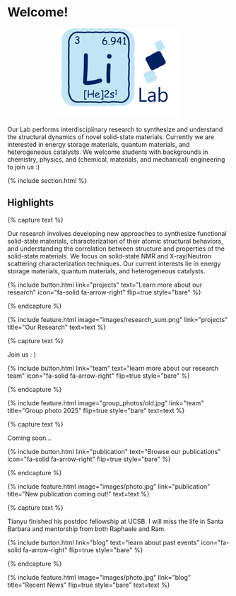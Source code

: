 ---
---

# Welcome!
<div style="text-align: center;">
  <img src="images/seal.png" >
</div>

Our Lab performs interdisciplinary research to synthesize and understand the  structural dynamics of novel solid-state materials. Currently we are interested in energy storage materials, quantum materials, and heterogeneous catalysts. We welcome students with backgrounds in chemistry, physics, and (chemical, materials, and mechanical) engineering to join us :)

{% include section.html %}

## Highlights

{% capture text %}

Our research involves developing new approaches to synthesize functional solid-state materials, characterization of their atomic structural behaviors, and understanding the correlation between structure and properties of the solid-state materials. We focus on solid-state NMR and X-ray/Neutron scattering characterization techniques.  Our current interests lie in energy storage materials, quantum materials, and heterogeneous catalysts. 

{%
  include button.html
  link="projects"
  text="Learn more about our research"
  icon="fa-solid fa-arrow-right"
  flip=true
  style="bare"
%}

{% endcapture %}

{%
  include feature.html
  image="images/research_sum.png"
  link="projects"
  title="Our Research"
  text=text
%}

{% capture text %}

Join us : )

{%
  include button.html
  link="team"
  text="learn more about our research team"
  icon="fa-solid fa-arrow-right"
  flip=true
  style="bare"
%}

{% endcapture %}

{%
  include feature.html
  image="group_photos/old.jpg"
  link="team"
  title="Group photo 2025"
  flip=true
  style="bare"
  text=text
%}


{% capture text %}

Coming soon...

{%
  include button.html
  link="publication"
  text="Browse our publications"
  icon="fa-solid fa-arrow-right"
  flip=true
  style="bare"
%}

{% endcapture %}

{%
  include feature.html
  image="images/photo.jpg"
  link="publication"
  title="New publication coming out!"
  text=text
%}


{% capture text %}

Tianyu finished his postdoc fellowship at UCSB. I will miss the life in Santa Barbara and mentorship from both Raphaele and Ram.

{%
  include button.html
  link="blog"
  text="learn about past events"
  icon="fa-solid fa-arrow-right"
  flip=true
  style="bare"
%}

{% endcapture %}

{%
  include feature.html
  image="images/photo.jpg"
  link="blog"
  title="Recent News"
  flip=true
  style="bare"
  text=text
%}

